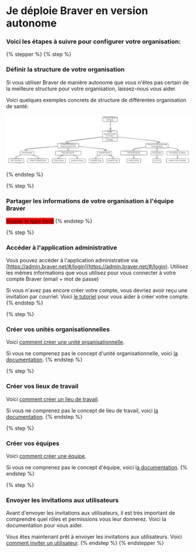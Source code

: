 # Je déploie Braver en version autonome

### Voici les étapes à suivre pour configurer votre organisation:

{% stepper %}
{% step %}
### Définir la structure de votre organisation

Si vous utiliser Braver de manière autonome que vous n'êtes pas certain de la meilleure structure pour votre organisation, laissez-nous vous aider.

Voici quelques exemples concrets de structure de différentes organisation de santé:

<img src="../../.gitbook/assets/file.excalidraw (1).svg" alt="Clinique privée de physiothérapie" class="gitbook-drawing">


{% endstep %}

{% step %}
### Partager les informations de votre organisation à l'équipe Braver

<mark style="background-color:red;">Insérer le type form</mark>
{% endstep %}

{% step %}
### Accéder à l'application administrative

Vous pouvez accéder à l'application administrative via [https://admin.braver.net/#/login](https://admin.braver.net/#/login). Utilisez les mêmes informations que vous utilisez pour vous connecter à votre compte Braver (email + mot de passe)

Si vous n'avez pas encore créer votre compte, vous devriez avoir reçu une invitation par courriel. Voici [le tutoriel](../../pour-les-professionnels/creation-de-compte/creation-de-compte-autonome.md) pour vous aider à créer votre compte.
{% endstep %}

{% step %}
### Créer vos unités organisationnelles

Voici [comment créer une unité organisationnelle](../unites-organisationelles/comment-creer-une-unite-organisationnelle.md).

Si vous ne comprenez pas le concept d'unité organisationnelle, voici [la documentation](../unites-organisationelles/). &#x20;
{% endstep %}

{% step %}
### Créer vos lieux de travail

Voici [comment créer un lieu de travail](../lieux-de-travail/comment-creer-un-lieu-de-travail.md).

Si vous ne comprenez pas le concept de lieu de travail, voici [la documentation](../lieux-de-travail/). &#x20;
{% endstep %}

{% step %}
### Créer vos équipes

Voici [comment créer une équipe](../equipes/comment-creer-une-equipe.md).

Si vous ne comprenez pas le concept d'équipe, voici l[a documentation](../equipes/). &#x20;
{% endstep %}

{% step %}
### Envoyer les invitations aux utilisateurs

Avant d'envoyer les invitations aux utilisateurs, il est très important de comprendre quel rôles et permissions vous leur donnerez. Voici la documentation pour vous aider.

Vous êtes maintenant prêt à envoyer les invitations aux utilisateurs. Voici[ comment inviter un utilisateur](../utilisateurs/comment-inviter-des-utilisateurs.md).
{% endstep %}
{% endstepper %}

